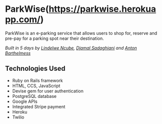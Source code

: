 ParkWise(https://parkwise.herokuapp.com/)
=================

ParkWise is an e-parking service that allows users to shop for, reserve and pre-pay for a parking spot near their destination.

*Built in 5 days by [Lindelwe Ncube](https://github.com/linniethepooh), [Djamal Sadaghiani](https://github.com/Djamal-Sadaghiani) and [Anton Barthelmess](https://github.com/Baranton)*

Technologies Used
-----

- Ruby on Rails framework
- HTML, CCS, JavaScript 
- Devise gem for user authentication
- PostgreSQL database
- Google APIs
- Integrated Stripe payment
- Heroku
- Twilio
